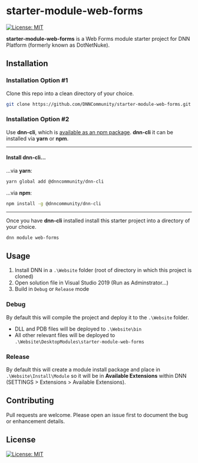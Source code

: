 ﻿# starter-module-web-forms

[![License: MIT](https://img.shields.io/badge/LICENSE-MIT-informational.svg)](https://opensource.org/licenses/MIT)

**starter-module-web-forms** is a Web Forms module starter project for DNN Platform (formerly known as DotNetNuke).

## Installation

### Installation Option #1

Clone this repo into a clean directory of your choice.

```bash
git clone https://github.com/DNNCommunity/starter-module-web-forms.git .
```

### Installation Option #2

Use **dnn-cli**, which is [available as an npm package](https://www.npmjs.com/package/@dnncommunity/dnn-cli).  **dnn-cli** it can be installed via **yarn** or **npm**.

---
#### Install dnn-cli...

...via **yarn**:

```bash
yarn global add @dnncommunity/dnn-cli
```

...via **npm**:

```bash
npm install -g @dnncommunity/dnn-cli
```
---

Once you have **dnn-cli** installed install this starter project into a directory of your choice.

```bash
dnn module web-forms
```

## Usage

1. Install DNN in a `.\Website` folder (root of directory in which this project is cloned)
2. Open solution file in Visual Studio 2019 (Run as Adminstrator...)
3. Build in `Debug` or `Release` mode

### Debug

By default this will compile the project and deploy it to the `.\Website` folder.  
- DLL and PDB files will be deployed to `.\Website\bin`
- All other relevant files will be deployed to `.\Website\DesktopModules\starter-module-web-forms`

### Release

By default this will create a module install package and place in `.\Website\Install\Module` so it will be in **Available Extensions** within DNN (SETTINGS > Extensions > Available Extensions).

## Contributing
Pull requests are welcome. Please open an issue first to document the bug or enhancement details.

## License
[![License: MIT](https://img.shields.io/badge/LICENSE-MIT-informational.svg)](https://opensource.org/licenses/MIT)